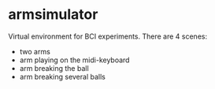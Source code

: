 # armsimulator

Virtual environment for BCI experiments.
There are 4 scenes:
* two arms
* arm playing on the midi-keyboard
* arm breaking the ball
* arm breaking several balls

